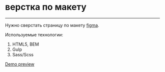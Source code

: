 # верстка по макету

---

Нужно сверстать страницу по макету [figma](https://www.figma.com/file/Xvc26dJiAmaSfFNZWYCMix/%D0%A2%D0%B5%D1%81%D1%82%D0%BE%D0%B2%D0%BE%D0%B5-%D0%B7%D0%B0%D0%B4%D0%B0%D0%BD%D0%B8%D0%B5?type=design&node-id=3-46&mode=design&t=v1VKQD1wZSjQ9pdD-0).

Используемые технологии:

1. HTML5, BEM
2. Gulp
3. Sass/Scss


[Demo preview]()
